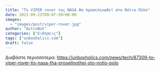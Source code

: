 ```yaml
---
title: "Το VIPER rover της NASA θα προσεληνωθεί στο Νότιο Πόλο"
date: 2021-09-21T09:07:50+00:00
images:
  - "images/post/viper-rover.jpg"
author: "AstroBot"
categories: ["Ειδήσεις"]
tags: ["unboxholics.com"]
draft: false
---
```




Διαβάστε περισσότερα: https://unboxholics.com/news/tech/87309-to-viper-rover-tis-nasa-tha-proselinothei-sto-notio-polo
